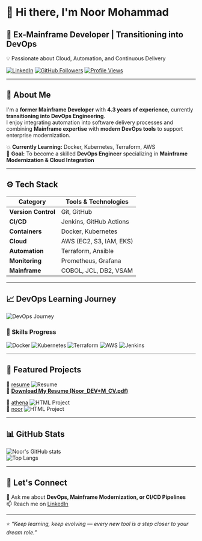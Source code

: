 # 👋 Hi there, I'm Noor Mohammad  

## 💼 Ex-Mainframe Developer | Transitioning into DevOps  
💡 Passionate about Cloud, Automation, and Continuous Delivery  

[![LinkedIn](https://img.shields.io/badge/LinkedIn-blue?logo=linkedin&logoColor=white)](https://www.linkedin.com/in/noor-mohammad-828669275)
[![GitHub Followers](https://img.shields.io/github/followers/noormohammad161996-cloud?label=Follow&style=social)](https://github.com/noormohammad161996-cloud)
[![Profile Views](https://komarev.com/ghpvc/?username=noormohammad161996-cloud&label=Profile%20Views&color=0e75b6&style=flat)](https://github.com/noormohammad161996-cloud)

---

## 🎯 About Me  

I'm a **former Mainframe Developer** with **4.3 years of experience**, currently **transitioning into DevOps Engineering**.  
I enjoy integrating automation into software delivery processes and combining **Mainframe expertise** with **modern DevOps tools** to support enterprise modernization.  

💥 **Currently Learning:** Docker, Kubernetes, Terraform, AWS  
🎯 **Goal:** To become a skilled **DevOps Engineer** specializing in **Mainframe Modernization & Cloud Integration**

---

## ⚙️ Tech Stack  

| Category | Tools & Technologies |
|-----------|----------------------|
| **Version Control** | Git, GitHub |
| **CI/CD** | Jenkins, GitHub Actions |
| **Containers** | Docker, Kubernetes |
| **Cloud** | AWS (EC2, S3, IAM, EKS) |
| **Automation** | Terraform, Ansible |
| **Monitoring** | Prometheus, Grafana |
| **Mainframe** | COBOL, JCL, DB2, VSAM |

---

## 📈 DevOps Learning Journey  

![DevOps Journey](https://img.shields.io/badge/DevOps%20Journey-50%25-yellow)  

### 🔧 Skills Progress
![Docker](https://img.shields.io/badge/Docker-50%25-blue)
![Kubernetes](https://img.shields.io/badge/Kubernetes-30%25-blueviolet)
![Terraform](https://img.shields.io/badge/Terraform-20%25-lightgrey)
![AWS](https://img.shields.io/badge/AWS-25%25-orange)
![Jenkins](https://img.shields.io/badge/Jenkins-40%25-red)

---

## 📂 Featured Projects  

🔹 [resume](https://github.com/noormohammad161996-cloud/resume) ![Resume](https://img.shields.io/badge/Resume-PDF-blue)  
📄 **[Download My Resume (Noor_DEV+M_CV.pdf)](https://github.com/noormohammad161996-cloud/resume/blob/main/Noor_DEV%2BM_CV.pdf)**  

🔹 [athena](https://github.com/noormohammad161996-cloud/athena) ![HTML Project](https://img.shields.io/badge/HTML-Project-red)  
🔹 [noor](https://github.com/noormohammad161996-cloud/noor) ![HTML Project](https://img.shields.io/badge/HTML-Project-green)

---

## 📊 GitHub Stats  

![Noor's GitHub stats](https://github-readme-stats.vercel.app/api?username=noormohammad161996-cloud&show_icons=true&theme=radical)  
![Top Langs](https://github-readme-stats.vercel.app/api/top-langs/?username=noormohammad161996-cloud&layout=compact&theme=radical)

---

## 🌱 Let's Connect  

💬 Ask me about **DevOps, Mainframe Modernization, or CI/CD Pipelines**  
📫 Reach me on [LinkedIn](https://www.linkedin.com/in/noor-mohammad-828669275)

---

⭐️ *“Keep learning, keep evolving — every new tool is a step closer to your dream role.”*
